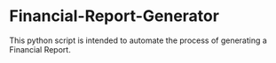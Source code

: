 # Financial-Report-Generator
This python script is intended to automate the process of generating a Financial Report.
